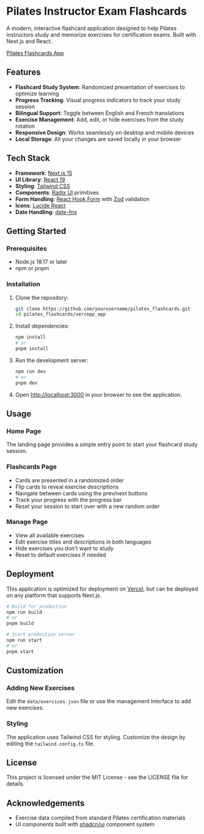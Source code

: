 # Pilates Instructor Exam Flashcards

A modern, interactive flashcard application designed to help Pilates instructors study and memorize exercises for certification exams. Built with Next.js and React.

[Pilates Flashcards App](https://flash-pilates.netlify.app/)

## Features

- **Flashcard Study System**: Randomized presentation of exercises to optimize learning
- **Progress Tracking**: Visual progress indicators to track your study session
- **Bilingual Support**: Toggle between English and French translations
- **Exercise Management**: Add, edit, or hide exercises from the study rotation
- **Responsive Design**: Works seamlessly on desktop and mobile devices
- **Local Storage**: All your changes are saved locally in your browser

## Tech Stack

- **Framework**: [Next.js 15](https://nextjs.org/)
- **UI Library**: [React 19](https://react.dev/)
- **Styling**: [Tailwind CSS](https://tailwindcss.com/)
- **Components**: [Radix UI](https://www.radix-ui.com/) primitives
- **Form Handling**: [React Hook Form](https://react-hook-form.com/) with [Zod](https://zod.dev/) validation
- **Icons**: [Lucide React](https://lucide.dev/guide/packages/lucide-react)
- **Date Handling**: [date-fns](https://date-fns.org/)

## Getting Started

### Prerequisites

- Node.js 18.17 or later
- npm or pnpm

### Installation

1. Clone the repository:
   ```bash
   git clone https://github.com/yourusername/pilates_flashcards.git
   cd pilates_flashcards/vercepp_app
   ```

2. Install dependencies:
   ```bash
   npm install
   # or
   pnpm install
   ```

3. Run the development server:
   ```bash
   npm run dev
   # or
   pnpm dev
   ```

4. Open [http://localhost:3000](http://localhost:3000) in your browser to see the application.

## Usage

### Home Page
The landing page provides a simple entry point to start your flashcard study session.

### Flashcards Page
- Cards are presented in a randomized order
- Flip cards to reveal exercise descriptions
- Navigate between cards using the prev/next buttons
- Track your progress with the progress bar
- Reset your session to start over with a new random order

### Manage Page
- View all available exercises
- Edit exercise titles and descriptions in both languages
- Hide exercises you don't want to study
- Reset to default exercises if needed

## Deployment

This application is optimized for deployment on [Vercel](https://vercel.com), but can be deployed on any platform that supports Next.js.

```bash
# Build for production
npm run build
# or
pnpm build

# Start production server
npm run start
# or
pnpm start
```

## Customization

### Adding New Exercises
Edit the `data/exercices.json` file or use the management interface to add new exercises.

### Styling
The application uses Tailwind CSS for styling. Customize the design by editing the `tailwind.config.ts` file.

## License

This project is licensed under the MIT License - see the LICENSE file for details.

## Acknowledgements

- Exercise data compiled from standard Pilates certification materials
- UI components built with [shadcn/ui](https://ui.shadcn.com/) component system 
